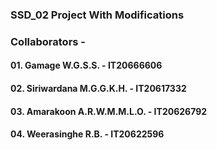 
### SSD_02 Project With Modifications

### Collaborators -
#### 01. Gamage W.G.S.S. - IT20666606
#### 02. Siriwardana M.G.G.K.H. - IT20617332
#### 03. Amarakoon A.R.W.M.M.L.O. - IT20626792
#### 04. Weerasinghe R.B. - IT20622596
